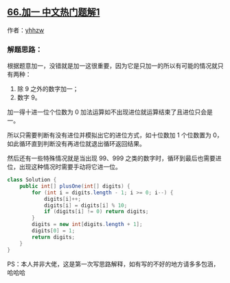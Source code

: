 ## [66.加一 中文热门题解1](https://leetcode.cn/problems/plus-one/solutions/100000/java-shu-xue-jie-ti-by-yhhzw)

作者：[yhhzw](https://leetcode.cn/u/yhhzw)
### 解题思路：
根据题意加一，没错就是加一这很重要，因为它是只加一的所以有可能的情况就只有两种：
1. 除 $9$ 之外的数字加一；
2. 数字 $9$。

加一得十进一位个位数为 $0$  加法运算如不出现进位就运算结束了且进位只会是一。

所以只需要判断有没有进位并模拟出它的进位方式，如十位数加 $1$ 个位数置为 $0$，如此循环直到判断没有再进位就退出循环返回结果。 

然后还有一些特殊情况就是当出现 $99$、$999$ 之类的数字时，循环到最后也需要进位，出现这种情况时需要手动将它进一位。 


```Java []
class Solution {
    public int[] plusOne(int[] digits) {
        for (int i = digits.length - 1; i >= 0; i--) {
            digits[i]++;
            digits[i] = digits[i] % 10;
            if (digits[i] != 0) return digits;
        }
        digits = new int[digits.length + 1];
        digits[0] = 1;
        return digits;
    }
}
```
PS：本人并非大佬，这是第一次写思路解释，如有写的不好的地方请多多包涵，哈哈哈